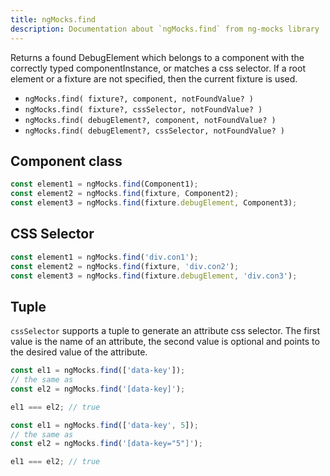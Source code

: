 ```yaml
---
title: ngMocks.find
description: Documentation about `ngMocks.find` from ng-mocks library
---
```


Returns a found DebugElement which belongs to a component with the correctly typed componentInstance,
or matches a css selector.
If a root element or a fixture are not specified, then the current fixture is used.

- `ngMocks.find( fixture?, component, notFoundValue? )`
- `ngMocks.find( fixture?, cssSelector, notFoundValue? )`
- `ngMocks.find( debugElement?, component, notFoundValue? )`
- `ngMocks.find( debugElement?, cssSelector, notFoundValue? )`

## Component class

```ts
const element1 = ngMocks.find(Component1);
const element2 = ngMocks.find(fixture, Component2);
const element3 = ngMocks.find(fixture.debugElement, Component3);
```

## CSS Selector

```ts
const element1 = ngMocks.find('div.con1');
const element2 = ngMocks.find(fixture, 'div.con2');
const element3 = ngMocks.find(fixture.debugElement, 'div.con3');
```

## Tuple

`cssSelector` supports a tuple to generate an attribute css selector.
The first value is the name of an attribute,
the second value is optional and points to the desired value of the attribute.  

```ts
const el1 = ngMocks.find(['data-key']);
// the same as
const el2 = ngMocks.find('[data-key]');

el1 === el2; // true
```

```ts
const el1 = ngMocks.find(['data-key', 5]);
// the same as
const el2 = ngMocks.find('[data-key="5"]');

el1 === el2; // true
```
